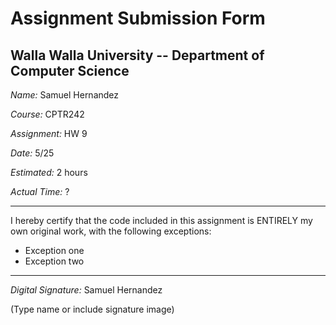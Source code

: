 # Assignment Submission Form

## Walla Walla University -- Department of Computer Science

_Name:_ Samuel Hernandez 

_Course:_ CPTR242

_Assignment:_ HW 9

_Date:_ 5/25

_Estimated:_ 2 hours

_Actual Time:_ ?

---

I hereby certify that the code included in this assignment is ENTIRELY my own original work, with the following exceptions:

* Exception one
* Exception two

---

_Digital Signature:_ Samuel Hernandez

(Type name or include signature image)
